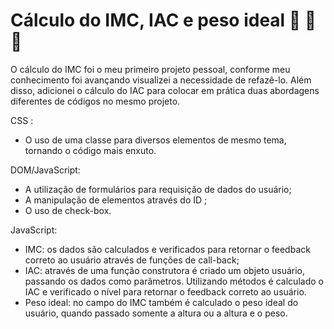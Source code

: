 # Cálculo do IMC, IAC  e peso ideal :no_entry_sign: :hamburger: :fries: 



O cálculo do IMC foi o meu primeiro projeto pessoal,  conforme meu conhecimento foi avançando visualizei a necessidade de refazê-lo. Além disso, adicionei o cálculo do IAC para colocar em prática duas abordagens diferentes de códigos no mesmo projeto.

CSS :

- O uso de uma classe para diversos elementos de mesmo tema, tornando o código mais enxuto.

DOM/JavaScript:

- A utilização de formulários para requisição de dados do usuário;
- A manipulação de elementos através do ID ;
- O uso de check-box.

JavaScript:

- IMC: os dados são calculados e verificados para retornar o feedback correto ao usuário através de funções de call-back;  
- IAC: através de uma função construtora  é criado um objeto usuário, passando os dados como parâmetros. Utilizando métodos é calculado o IAC e verificado o nível para retornar o feedback correto ao usuário. 
- Peso ideal: no campo do IMC também é calculado o peso ideal do usuário, quando passado somente a altura ou a altura e o peso.